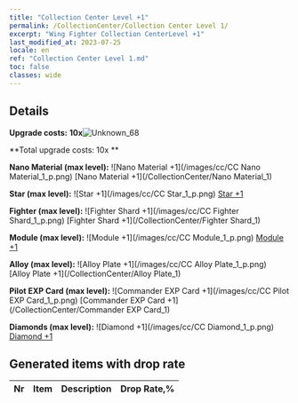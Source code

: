 ```yaml
---
title: "Collection Center Level +1"
permalink: /CollectionCenter/Collection Center Level 1/
excerpt: "Wing Fighter Collection CenterLevel +1"
last_modified_at: 2023-07-25
locale: en
ref: "Collection Center Level 1.md"
toc: false
classes: wide
---
```



## Details

 **Upgrade costs:** **10x**![Unknown_68](/images/item/bh_img25_p.png)

 **Total upgrade costs: 10x **

 **Nano Material (max level):** ![Nano Material +1](/images/cc/CC Nano Material_1_p.png) [Nano Material +1](/CollectionCenter/Nano Material_1)

 **Star (max level):** ![Star +1](/images/cc/CC Star_1_p.png) [Star +1](/CollectionCenter/Star_1)

 **Fighter (max level):** ![Fighter Shard +1](/images/cc/CC Fighter Shard_1_p.png) [Fighter Shard +1](/CollectionCenter/Fighter Shard_1)

 **Module (max level):** ![Module +1](/images/cc/CC Module_1_p.png) [Module +1](/CollectionCenter/Module_1)

 **Alloy (max level):** ![Alloy Plate +1](/images/cc/CC Alloy Plate_1_p.png) [Alloy Plate +1](/CollectionCenter/Alloy Plate_1)

 **Pilot EXP Card (max level):** ![Commander EXP Card +1](/images/cc/CC Pilot EXP Card_1_p.png) [Commander EXP Card +1](/CollectionCenter/Commander EXP Card_1)

 **Diamonds (max level):** ![Diamond +1](/images/cc/CC Diamond_1_p.png) [Diamond +1](/CollectionCenter/Diamond_1)

## Generated items with drop rate

  |  Nr |     Item   |    Description   |  Drop Rate,% |
  |:----|:----------:|:-----------------|:-------------|

